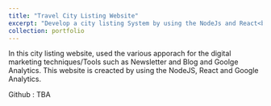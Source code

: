 ```yaml
---
title: "Travel City Listing Website"
excerpt: "Develop a city listing System by using the NodeJs and React<br/><width="200" height="300" img src='4.jpeg' >"
collection: portfolio
---
```


In this city listing website, used the various apporach for the digital marketing techniques/Tools such as Newsletter and Blog and Goolge Analytics. This website is creacted by using the NodeJS, React and Google Analytics.

Github : TBA
